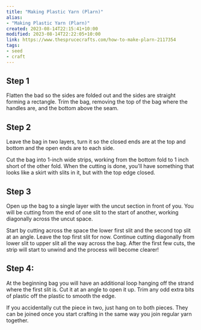 ```yaml
---
title: "Making Plastic Yarn (Plarn)"
alias:
- "Making Plastic Yarn (Plarn)"
created: 2023-08-14T22:15:41+10:00
modified: 2023-08-14T22:22:05+10:00
link: https://www.thesprucecrafts.com/how-to-make-plarn-2117354
tags:
- seed
- craft
---
```


## Step 1

Flatten the bad so the sides are folded out and the sides are straight forming a rectangle. Trim the bag, removing the top of the bag where the handles are, and the bottom above the seam.

## Step 2

Leave the bag in two layers, turn it so the closed ends are at the top and bottom and the open ends are to each side.

Cut the bag into 1-inch wide strips, working from the bottom fold to 1 inch short of the other fold. When the cutting is done, you'll have something that looks like a skirt with slits in it, but with the top edge closed.

## Step 3

Open up the bag to a single layer with the uncut section in front of you. You will be cutting from the end of one slit to the start of another, working diagonally across the uncut space.

Start by cutting across the space the lower first slit and the second top slit at an angle. Leave the top first slit for now. Continue cutting diagonally from lower slit to upper slit all the way across the bag. After the first few cuts, the strip will start to unwind and the process will become clearer!

## Step 4:

At the beginning bag you will have an additional loop hanging off the strand where the first slit is. Cut it at an angle to open it up. Trim any odd extra bits of plastic off the plastic to smooth the edge.

If you accidentally cut the piece in two, just hang on to both pieces. They can be joined once you start crafting in the same way you join regular yarn together.